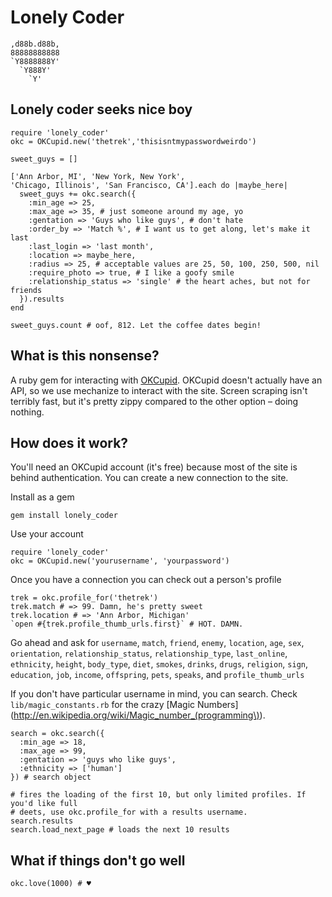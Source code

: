 Lonely Coder
===================

    ,d88b.d88b,
    88888888888
    `Y8888888Y'
      `Y888Y'
        `Y'

Lonely coder seeks nice boy
-----------------------------
    require 'lonely_coder'
    okc = OKCupid.new('thetrek','thisisntmypasswordweirdo')

    sweet_guys = []

    ['Ann Arbor, MI', 'New York, New York',
    'Chicago, Illinois', 'San Francisco, CA'].each do |maybe_here|
      sweet_guys += okc.search({
        :min_age => 25,
        :max_age => 35, # just someone around my age, yo
        :gentation => 'Guys who like guys', # don't hate
        :order_by => 'Match %', # I want us to get along, let's make it last
        :last_login => 'last month',
        :location => maybe_here,
        :radius => 25, # acceptable values are 25, 50, 100, 250, 500, nil
        :require_photo => true, # I like a goofy smile
        :relationship_status => 'single' # the heart aches, but not for friends
      }).results
    end

    sweet_guys.count # oof, 812. Let the coffee dates begin!

What is this nonsense?
-----------------------------
A ruby gem for interacting with [OKCupid](http://www.okcupid.com/). OKCupid doesn't actually have an API, so we use mechanize to interact with the site. Screen scraping isn't terribly fast, but it's pretty zippy compared to the other option – doing nothing.

How does it work?
-----------------------------
You'll need an OKCupid account (it's free) because most of the site is behind authentication.  You can create a new connection to the site.

Install as a gem

    gem install lonely_coder

Use your account

    require 'lonely_coder'
    okc = OKCupid.new('yourusername', 'yourpassword')

Once you have a connection you can check out a person's profile

    trek = okc.profile_for('thetrek')
    trek.match # => 99. Damn, he's pretty sweet
    trek.location # => 'Ann Arbor, Michigan'
    `open #{trek.profile_thumb_urls.first}` # HOT. DAMN.

Go ahead and ask for `username`, `match`, `friend`, `enemy`, `location`, `age`, `sex`, `orientation`, `relationship_status`, `relationship_type`, `last_online`, `ethnicity`, `height`, `body_type`, `diet`, `smokes`,  `drinks`, `drugs`, `religion`, `sign`, `education`, `job`, `income`, `offspring`, `pets`, `speaks`, and `profile_thumb_urls`

If you don't have particular username in mind, you can search. Check `lib/magic_constants.rb` for the crazy [Magic Numbers](http://en.wikipedia.org/wiki/Magic_number_(programming\)).

    search = okc.search({
      :min_age => 18,
      :max_age => 99,
      :gentation => 'guys who like guys',
      :ethnicity => ['human']
    }) # search object

    # fires the loading of the first 10, but only limited profiles. If you'd like full
    # deets, use okc.profile_for with a results username.
    search.results
    search.load_next_page # loads the next 10 results

What if things don't go well
-----------------------------

    okc.love(1000) # ♥
